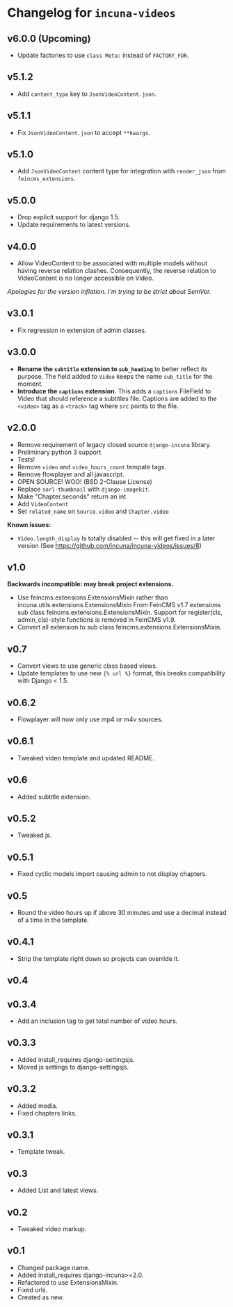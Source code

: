 # Changelog for `incuna-videos`

## v6.0.0 (Upcoming)

* Update factories to use `class Meta:` instead of `FACTORY_FOR`.

## v5.1.2

* Add `content_type` key to `JsonVideoContent.json`.

## v5.1.1

* Fix `JsonVideoContent.json` to accept `**kwargs`.

## v5.1.0

* Add `JsonVideoContent` content type for integration with `render_json` from `feincms_extensions`.

## v5.0.0

* Drop explicit support for django 1.5.
* Update requirements to latest versions.

## v4.0.0

* Allow VideoContent to be associated with multiple models without having reverse relation clashes. Consequently, the reverse relation to VideoContent is no longer accessible on Video.

*Apologies for the version inflation. I'm trying to be strict about SemVer.*

## v3.0.1

* Fix regression in extension of admin classes.

## v3.0.0

* **Rename the `subtitle` extension to `sub_heading`** to better reflect its purpose. The field added to `Video` keeps the name `sub_title` for the moment.
* **Introduce the `captions` extension.** This adds a `captions` FileField to Video that should reference a subtitles file. Captions are added to the `<video>` tag as a `<track>` tag where `src` points to the file.

## v2.0.0

* Remove requirement of legacy closed source `django-incuna` library.
* Preliminary python 3 support
* Tests!
* Remove `video` and `video_hours_count` tempate tags.
* Remove flowplayer and all javascript.
* OPEN SOURCE! WOO! (BSD 2-Clause License)
* Replace `sorl-thumbnail` with `django-imagekit`.
* Make "Chapter.seconds" return an int
* Add `VideoContent`
* Set `related_name` on `Source.video` and `Chapter.video`

**Known issues:**
* `Video.length_display` Is totally disabled -- this will get fixed in a later version
    (See https://github.com/incuna/incuna-videos/issues/8)

## v1.0

**Backwards incompatible: may break project extensions.**

* Use feincms.extensions.ExtensionsMixin rather than incuna.utils.extensions.ExtensionsMixin
  From FeinCMS v1.7 extensions sub class feincms.extensions.ExtensionsMixin.
  Support for register(cls, admin_cls)-style functions is removed in FeinCMS v1.9.
* Convert all extension to sub class feincms.extensions.ExtensionsMixin.

## v0.7

* Convert views to use generic class based views.
* Update templates to use new `{% url %}` format, this breaks compatibility with Django < 1.5.

## v0.6.2

* Flowplayer will now only use mp4 or m4v sources.

## v0.6.1

* Tweaked video template and updated README.

## v0.6

* Added subtitle extension.

## v0.5.2

* Tweaked js.

## v0.5.1

* Fixed cyclic models import causing admin to not display chapters.

## v0.5

* Round the video hours up if above 30 minutes and use a decimal instead of a time in the template.

## v0.4.1

* Strip the template right down so projects can override it.

## v0.4

## v0.3.4

* Add an inclusion tag to get total number of video hours.

## v0.3.3

* Added install_requires django-settingsjs.
* Moved js settings to django-settingsjs.

## v0.3.2

* Added media.
* Fixed chapters links.

## v0.3.1

* Template tweak.

## v0.3

* Added List and latest views.

## v0.2

* Tweaked video markup.

## v0.1

* Changed package name.
* Added install_requires django-incuna>=2.0.
* Refactored to use ExtensionsMixin.
* Fixed urls.
* Created as new.
